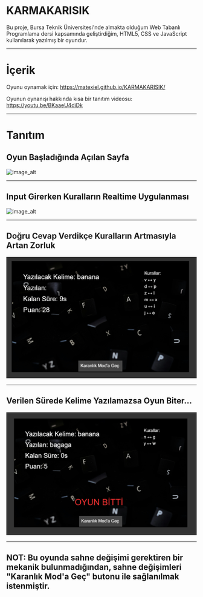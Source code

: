 # KARMAKARISIK

Bu proje, Bursa Teknik Üniversitesi'nde almakta olduğum Web Tabanlı Programlama dersi kapsamında geliştirdiğim, HTML5, CSS ve JavaScript kullanılarak yazılmış bir oyundur.

---

# İçerik
Oyunu oynamak için: https://matexiel.github.io/KARMAKARISIK/

Oyunun oynanışı hakkında kısa bir tanıtım videosu: https://youtu.be/BKaaeU4diDk

---

# Tanıtım

## Oyun Başladığında Açılan Sayfa

![image_alt](https://github.com/MATEXIEL/KARMAKARISIK/blob/e3b724e54787d49fe5a328d1eb8d4c9b4c2cb985/screenshots/Ana%20Men%C3%BC.png)

---

## Input Girerken Kuralların Realtime Uygulanması

![image_alt](https://github.com/MATEXIEL/KARMAKARISIK/blob/e3b724e54787d49fe5a328d1eb8d4c9b4c2cb985/screenshots/Oynan%C4%B1s.png)

---

## Doğru Cevap Verdikçe Kuralların Artmasıyla Artan Zorluk

![image_alt](https://github.com/MATEXIEL/KARMAKARISIK/blob/e3b724e54787d49fe5a328d1eb8d4c9b4c2cb985/screenshots/Kurallar.png)

---

## Verilen Sürede Kelime Yazılamazsa Oyun Biter...

![image_alt](https://github.com/MATEXIEL/KARMAKARISIK/blob/e3b724e54787d49fe5a328d1eb8d4c9b4c2cb985/screenshots/Game%20Over.png)

---

## NOT: Bu oyunda sahne değişimi gerektiren bir mekanik bulunmadığından, sahne değişimleri "Karanlık Mod'a Geç" butonu ile sağlanılmak istenmiştir.
